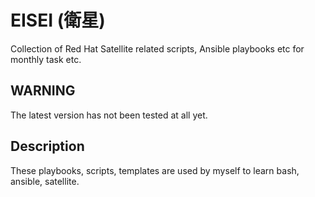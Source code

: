 # EISEI (衛星)

Collection of Red Hat Satellite related scripts, Ansible playbooks etc for monthly task etc.

## WARNING

The latest version has not been tested at all yet.

## Description

These playbooks, scripts, templates are used by myself to learn bash, ansible, satellite.
